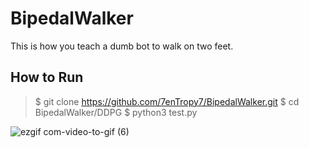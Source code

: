 # BipedalWalker
This is how you teach a dumb bot to walk on two feet.

## How to Run
>$ git clone https://github.com/7enTropy7/BipedalWalker.git
>$ cd BipedalWalker/DDPG
>$ python3 test.py


![ezgif com-video-to-gif (6)](https://user-images.githubusercontent.com/36446402/72104672-fd1b1700-3351-11ea-86ed-d179a370d159.gif)
